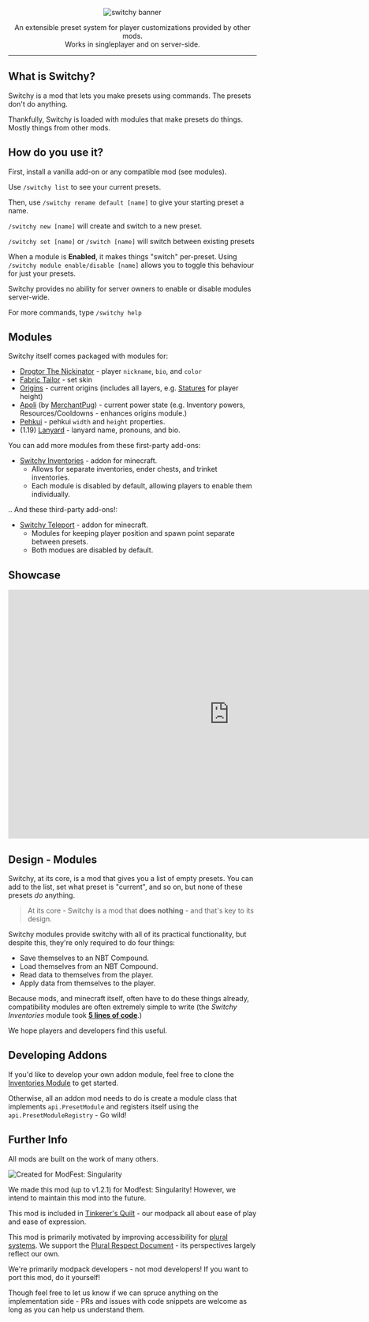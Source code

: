 <p align="center"><img alt="switchy banner" src="https://user-images.githubusercontent.com/55819817/198210616-eb37be12-cd96-40c8-a941-68a96b2aadfc.png" /></p>

<p align="center">An extensible preset system for player customizations provided by other mods.<br/>
Works in singleplayer and on server-side.</p>

---


## What is Switchy?

Switchy is a mod that lets you make presets using commands.
The presets don't do anything.

Thankfully, Switchy is loaded with modules that make presets do things. Mostly things from other mods.

## How do you use it?

First, install a vanilla add-on or any compatible mod (see modules).

Use `/switchy list` to see your current presets.

Then, use `/switchy rename default [name]` to give your starting preset a name.

`/switchy new [name]` will create and switch to a new preset.

`/switchy set [name]` or `/switch [name]` will switch between existing presets

When a module is **Enabled**, it makes things "switch" per-preset.
Using `/switchy module enable/disable [name]` allows you to toggle this behaviour for just your presets.

Switchy provides no ability for server owners to enable or disable modules server-wide.

For more commands, type `/switchy help`

## Modules

Switchy itself comes packaged with modules for:
- [Drogtor The Nickinator](https://modrinth.com/mod/drogtor) - player `nickname`, `bio`, and `color`
- [Fabric Tailor](https://modrinth.com/mod/fabrictailor) - set skin
- [Origins](https://modrinth.com/mod/origins/versions) - current origins (includes all layers, e.g. [Statures](https://modrinth.com/mod/tinkerers-statures) for player height)
- [Apoli](https://github.com/apace100/apoli) (by [MerchantPug](https://github.com/MerchantPug)) - current power state (e.g. Inventory powers, Resources/Cooldowns - enhances origins module.)
- [Pehkui](https://modrinth.com/mod/pehkui) - pehkui `width` and `height` properties.
- (1.19) [Lanyard](https://modrinth.com/mod/lanyard) - lanyard name, pronouns, and bio.

You can add more modules from these first-party add-ons:
- [Switchy Inventories](https://modrinth.com/mod/switchy-inventories) - addon for minecraft.
  - Allows for separate inventories, ender chests, and trinket inventories.
  - Each module is disabled by default, allowing players to enable them individually.

.. And these third-party add-ons!:
- [Switchy Teleport](https://modrinth.com/mod/switchy-teleport) - addon for minecraft.
  - Modules for keeping player position and spawn point separate between presets. 
  - Both modues are disabled by default. 
 

## Showcase

<iframe width="896" height="504" src="https://www.youtube.com/embed/gkOGZUJOtR4" title="YouTube video player" frameborder="0" allow="accelerometer; autoplay; clipboard-write; encrypted-media; gyroscope; picture-in-picture" allowfullscreen></iframe>

## Design - Modules

Switchy, at its core, is a mod that gives you a list of empty presets. You can add to the list, set what preset is "current", and so on, but none of these presets *do* anything.

> At its core - Switchy is a mod that **does nothing** - and that's key to its design.

Switchy modules provide switchy with all of its practical functionality, but despite this, they're only required to do four things:
 - Save themselves to an NBT Compound.
 - Load themselves from an NBT Compound.
 - Read data to themselves from the player.
 - Apply data from themselves to the player.

Because mods, and minecraft itself, often have to do these things already, compatibility modules are often extremely simple to write (the *Switchy Inventories* module took **[5 lines of code](https://github.com/sisby-folk/switchy-inventories/blob/1.18/src/main/java/folk/sisby/switchy_inventories/compat/InventoryCompat.java)**.)

We hope players and developers find this useful.

## Developing Addons

If you'd like to develop your own addon module, feel free to clone the [Inventories Module](https://github.com/sisby-folk/switchy-inventories) to get started.

Otherwise, all an addon mod needs to do is create a module class that implements `api.PresetModule` and registers itself using the `api.PresetModuleRegistry` - Go wild!

## Further Info

All mods are built on the work of many others.

![Created for ModFest: Singularity](https://blob.jortage.com/blobs/5/d4d/5d4d14d96db2e2024d87cf5606cb7ce6421633a002e328947f85d210ba250ecb9f86de8df210dd031be2d4eafb0980494e7a1e8e99590a550abaa42d82768b9f)

We made this mod (up to v1.2.1) for Modfest: Singularity! However, we intend to maintain this mod into the future.

This mod is included in [Tinkerer's Quilt](https://modrinth.com/modpack/tinkerers-quilt) - our modpack all about ease of play and ease of expression.

This mod is primarily motivated by improving accessibility for [plural systems](https://morethanone.info).
We support the [Plural Respect Document](https://bit.ly/pluralrespect) - its perspectives largely reflect our own.

We're primarily modpack developers - not mod developers! If you want to port this mod, do it yourself!

Though feel free to let us know if we can spruce anything on the implementation side - PRs and issues with code snippets are welcome as long as you can help us understand them.

